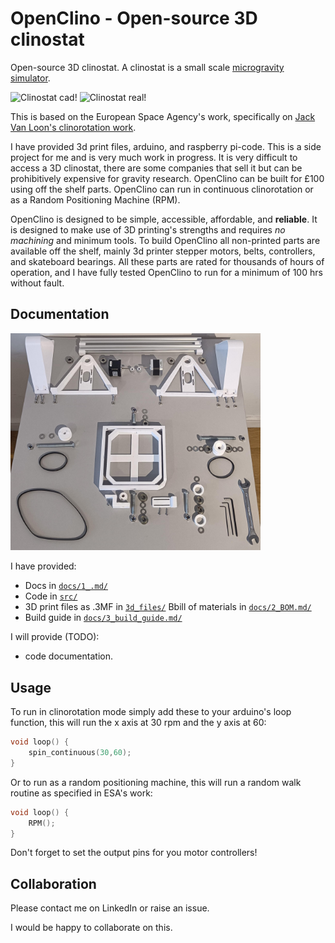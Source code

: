 # OpenClino - Open-source 3D clinostat

Open-source 3D clinostat. A clinostat is a small scale [microgravity simulator](https://en.wikipedia.org/wiki/Random_positioning_machine).

![Clinostat cad!](docs/images/openclino_cad.gif "cadModel")
![Clinostat real!](docs/images/openclino_real.gif "realBuilt")

This is based on the European Space Agency's work, specifically on [Jack Van Loon's clinorotation work](https://doi.org/10.3389/fpls.2019.01577).

I have provided 3d print files, arduino, and raspberry pi-code. This is a side project for me and is very much work in progress.
It is very difficult to access a 3D clinostat, there are some companies that sell it but can be prohibitively expensive for gravity research. OpenClino can be built for £100 using off the shelf parts. OpenClino can run in continuous clinorotation or as a Random Positioning Machine (RPM).

OpenClino is designed to be simple, accessible, affordable, and **reliable**. It is designed to make use of 3D printing's strengths and requires *no machining* and minimum tools. To build OpenClino all non-printed parts are available off the shelf, mainly 3d printer stepper motors, belts, controllers, and skateboard bearings. All these parts are rated for thousands of hours of operation, and I have fully tested OpenClino to run for a minimum of 100 hrs without fault.

## Documentation

<img src="docs/images/build_guide/0_exploded_view.jpg" alt="Clinostat build!" width="400"/>

I have provided:
- Docs in [`docs/1_.md/`](docs/1_documentation.md)
- Code in [`src/`](src/clinostat.ino)
- 3D print files as .3MF in [`3d_files/`](3d_files/)
  Bbill of materials in [`docs/2_BOM.md/`](docs/2_BOM.md/)
- Build guide in [`docs/3_build_guide.md/`](docs/3_build_guide.md/)

I will provide (TODO):

- code documentation.


## Usage

To run in clinorotation mode simply add these to your arduino's loop function, this will run the x axis at 30 rpm and the y axis at 60:

```cpp
void loop() {
    spin_continuous(30,60);
}
```

Or to run as a random positioning machine, this will run a random walk routine as specified in ESA's work:


```cpp
void loop() {
    RPM();
}
```

Don't forget to set the output pins for you motor controllers!

## Collaboration

Please contact me on LinkedIn or raise an issue.

I would be happy to collaborate on this.

